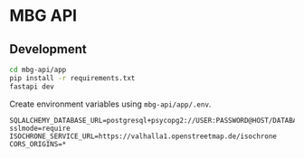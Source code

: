 # MBG API

## Development

```bash
cd mbg-api/app
pip install -r requirements.txt
fastapi dev
```

Create environment variables using `mbg-api/app/.env`.
```
SQLALCHEMY_DATABASE_URL=postgresql+psycopg2://USER:PASSWORD@HOST/DATABASE?sslmode=require
ISOCHRONE_SERVICE_URL=https://valhalla1.openstreetmap.de/isochrone
CORS_ORIGINS=*
```
